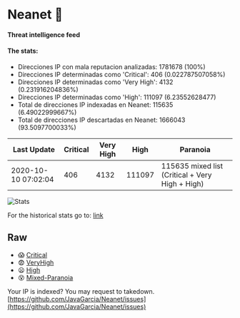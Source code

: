 # Neanet :hocho:
#### Threat intelligence feed
#### The stats:

- Direcciones IP con mala reputacion analizadas: 1781678 (100%)
- Direcciones IP determinadas como 'Critical':  406 (0.022787507058%)
- Direcciones IP determinadas como 'Very High':  4132 (0.231916204836%)
- Direcciones IP determinadas como 'High':  111097 (6.23552628477)
- Total de direcciones IP indexadas en Neanet:  115635 (6.49022999667%)
- Total de direcciones IP descartadas en Neanet:  1666043 (93.5097700033%)

| Last Update | Critical | Very High | High | Paranoia |
| --- | --- | --- | --- | --- |
| 2020-10-10 07:02:04 | 406 | 4132 | 111097 | 115635 mixed list (Critical + Very High + High)|

![Stats](https://docs.google.com/spreadsheets/d/e/2PACX-1vSnaNMIXVabIpDJjufMlzH7poXnshF3mgd8Is1g9ytUEzVsP5my4Trn8f-xkoLLQ38xpL3HtmUexLo6/pubchart?oid=501124687&format=image)

For the historical stats go to: [link](/stats.csv)
## Raw
- :scream: [Critical](https://raw.githubusercontent.com/JavaGarcia/Neanet/master/blacklists/neanet_critical.txt)
- :fearful: [VeryHigh](https://raw.githubusercontent.com/JavaGarcia/Neanet/master/blacklists/neanet_veryHigh.txtt)
- :frowning: [High](https://raw.githubusercontent.com/JavaGarcia/Neanet/master/blacklists/neanet_high.txt)
- :dizzy_face: [Mixed-Paranoia](https://raw.githubusercontent.com/JavaGarcia/Neanet/master/blacklists/neanet_all.txt)


Your IP is indexed? You may request to takedown. [https://github.com/JavaGarcia/Neanet/issues](https://github.com/JavaGarcia/Neanet/issues)


























































































































































































































































































































































































































































































































































































































































































































































































































































































































































































































































































































































































































































































































































